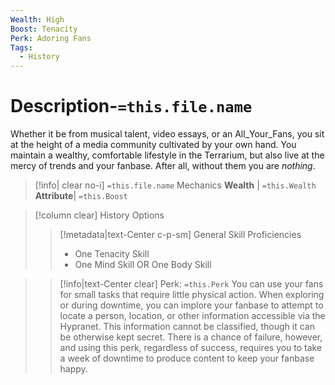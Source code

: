 ```yaml
---
Wealth: High
Boost: Tenacity
Perk: Adoring Fans
Tags:
  - History
---
```

# Description-`=this.file.name`
Whether it be from musical talent, video essays, or an All_Your_Fans, you sit at the height of a media community cultivated by your own hand. You maintain a wealthy, comfortable lifestyle in the Terrarium, but also live at the mercy of trends and your fanbase. After all, without them you are *nothing*.
>[!info| clear no-i] `=this.file.name` Mechanics
>**Wealth** | `=this.Wealth`   
>**Attribute**| `=this.Boost`

>[!column clear] History Options
>> [!metadata|text-Center c-p-sm] General Skill Proficiencies
>> - One Tenacity Skill
>> - One Mind Skill OR One Body Skill


>> [!info|text-Center clear] Perk: `=this.Perk`
>> You can use your fans for small tasks that require little physical action. When exploring or during downtime, you can implore your fanbase to attempt to locate a person, location, or other information accessible via the Hypranet. This information cannot be classified, though it can be otherwise kept secret. There is a chance of failure, however, and using this perk, regardless of success, requires you to take a week of downtime to produce content to keep your fanbase happy.
